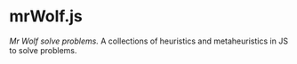 # mrWolf.js
*Mr Wolf solve problems.* A collections of heuristics and metaheuristics in JS to solve problems.
